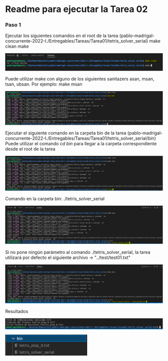 # Readme para ejecutar la Tarea 02

### Paso 1

Ejecutar los siguientes comandos en el root de la tarea (pablo-madrigal-concurrente-2022-I./Entregables/Tareas/Tarea01/tetris_solver_serial)
make clean
make

![1](1.PNG)

Puede utilizar make con alguno de los siguientes sanitazers asan, msan, tsan, ubsan. Por ejemplo: make msan

![2](2.PNG)

Ejecutar el siguiente comando en la carpeta bin de la tarea (pablo-madrigal-concurrente-2022-I./Entregables/Tareas/Tarea01/tetris_solver_serial/bin)
Puede utilizar el comando *cd bin* para llegar a la carpeta correspondiente desde el root de la tarea

![3](3.PNG)

Comando en la carpeta bin: ./tetris_solver_serial

![4](4.PNG)

Si no pone ningún parámetro al comando ./tetris_solver_serial, la tarea utilizará por defecto el siguiente archivo -> "../test/test01.txt"

![5](5.PNG)

Resultados

![6](6.PNG)

![7](7.PNG)

